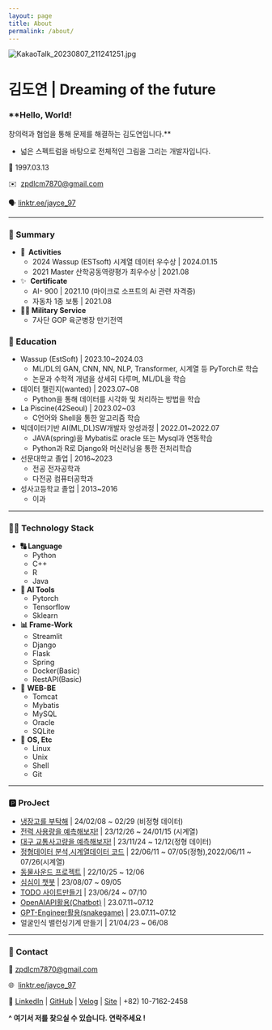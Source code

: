 ```yaml
---
layout: page
title: About
permalink: /about/
---
```


<!-- A medium inspired Jekyll blog theme. The basic idea came from the Ghost theme 
[Readium 2.0](http://www.svenread.com/readium-ghost-theme/). I use mediator on my own blog [The Base](blog.base68.com).

You can **download** the theme here:
[https://github.com/dirkfabisch/mediator](https://github.com/dirkfabisch/mediator) 

You can find out more info about customizing your Jekyll theme, as well as basic Jekyll usage documentation at [jekyllrb.com](http://jekyllrb.com/)

You can find the source code for the Jekyll new theme at: [github.com/jglovier/jekyll-new](https://github.com/jglovier/jekyll-new)

You can find the source code for Jekyll at [github.com/jekyll/jekyll](https://github.com/jekyll/jekyll) -->


![KakaoTalk_20230807_211241251.jpg](https://s3-us-west-2.amazonaws.com/secure.notion-static.com/f28d16d9-219e-4251-9abe-4ff621186556/KakaoTalk_20230807_211241251.jpg)

# 김도연 **| Dreaming of the future**

### **Hello, World!
창의력과 협업을 통해 문제를 해결하는 김도연입니다.**

- 넓은 스펙트럼을 바탕으로
전체적인 그림을 그리는 개발자입니다.

🎂 1997.03.13

✉️  [zpdlcm7870@gmail.com](mailto:zpdlcm7870@gmail.com)

🗣️ [linktr.ee/jayce_97](https://linktr.ee/jayce_97)

---

### **🔎 Summary**

- **🧾  Activities**
    - 2024 Wassup (ESTsoft) 시계열 데이터 우수상 | 2024.01.15
    - 2021 Master 산학공동역량평가 최우수상 | 2021.08
- ✨  **Certificate**
    - AI- 900 | 2021.10 (마이크로 소프트의 Ai 관련 자격증)
    - 자동차 1종 보통 | 2021.08
- **🧑‍✈️ Military Service**
    - 7사단 GOP 육군병장 만기전역

### **🏫 Education**

- Wassup (EstSoft) | 2023.10~2024.03
    - ML/DL의 GAN, CNN, NN, NLP, Transformer, 시계열 등 PyTorch로 학습
    - 논문과 수학적 개념을 상세히 다루며, ML/DL을 학습
- 데이터 챌린지(wanted) | 2023.07~08
    - Python을 통해 데이터를 시각화 및 처리하는 방법을 학습
- La Piscine(42Seoul) | 2023.02~03
    - C언어와 Shell을 통한 알고리즘 학습
- 빅데이터기반 AI(ML,DL)SW개발자 양성과정 | 2022.01~2022.07
    - JAVA(spring)을 Mybatis로 oracle 또는 Mysql과 연동학습
    - Python과 R로 Django와 머신러닝을 통한 전처리학습
- 선문대학교 졸업 | 2016~2023
    - 전공 전자공학과
    - 다전공 컴퓨터공학과
- 성사고등학교 졸업 | 2013~2016
    - 이과

---

### **👨‍💻 Technology Stack**

- **🔠 Language**
    - Python
    - C++
    - R
    - Java
- **🤖 AI Tools**
    - Pytorch
    - Tensorflow
    - Sklearn
- **📊 Frame-Work**
    - Streamlit
    - Django
    - Flask
    - Spring
    - Docker(Basic)
    - RestAPI(Basic)
- 📄 **WEB-BE**
    - Tomcat
    - Mybatis
    - MySQL
    - Oracle
    - SQLite
- 🤖 **OS, Etc**
    - Linux
    - Unix
    - Shell
    - Git

---

### 🅿️ **ProJect**

- [냉장고를 부탁해](https://github.com/JamieSKinard/est_wassup_03) | 24/02/08 ~ 02/29 (비정형 데이터)
- [전력 사용량을 예측해보자!](https://github.com/Bong-HoonLee/EST_wassup01_TEAM4?tab=readme-ov-file) | 23/12/26 ~ 24/01/15 (시계열)
- [대구 교통사고량을 예측해보자!](https://github.com/pmz-q/est_wassup_01) | 23/11/24 ~ 12/12(정형 데이터)
- [정형데이터 분석,시계열데이터 코드](https://github.com/electronicguy97/python) | 22/06/11 ~ 07/05(정형),2022/06/11 ~ 07/26(시계열)
- [동물사운드 프로젝트](https://github.com/electronicguy97/AI) | 22/10/25 ~ 12/06
- [심심이 챗봇](https://github.com/electronicguy97/SimSim_chatbot) | 23/08/07 ~ 09/05
- [TODO 사이트만들기](https://github.com/electronicguy97/todo) | 23/06/24 ~ 07/10
- [OpenAIAPI활용(Chatbot)](https://github.com/electronicguy97/ChatBot) | 23.07.11~07.12
- [GPT-Engineer활용(snakegame)](https://github.com/electronicguy97/snakegame) | 23.07.11~07.12
- 얼굴인식 밸런싱기계 만들기 | 21/04/23 ~ 06/08

---

### **🖤 Contact**

📨  [zpdlcm7870@gmail.com](mailto:zpdlcm7870@gmail.com)

🌐  [linktr.ee/jayce_97](https://linktr.ee/jayce_97)

👔  [LinkedIn](https://www.linkedin.com/in/doyeon-kim-b28333283/) | [GitHub](https://github.com/electronicguy97) | [Velog](https://velog.io/@jayce_97) | [Site](https://doyeon.netlify.app) | +82) 10-7162-2458

**^  여기서 저를 찾으실 수 있습니다. 연락주세요 !**
